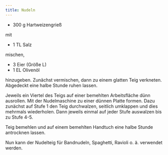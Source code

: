 ```yaml
---
title: Nudeln
---
```

* 300 g Hartweizengrieß

mit

* 1 TL Salz

mischen,

* 3 Eier (Größe L)
* 1 EL Olivenöl

hinzugeben. Zunächst vermischen, dann zu einem glatten Teig verkneten. Abgedeckt
eine halbe Stunde ruhen lassen.

Jeweils ein Viertel des Teigs auf einer bemehlten Arbeitsfläche dünn ausrollen.
Mit der Nudelmaschine zu einer dünnen Platte formen. Dazu zunächst auf Stufe 1
den Teig durchwalzen, seitlich umklappen und dies mehrmals wiederholen. Dann
jeweils einmal auf jeder Stufe auswalzen bis zu Stufe 4-5.

Teig bemehlen und auf einem bemehlten Handtuch eine halbe Stunde antrocknen
lassen.

Nun kann der Nudelteig für Bandnudeln, Spaghetti, Ravioli o. ä. verwendet
werden.
